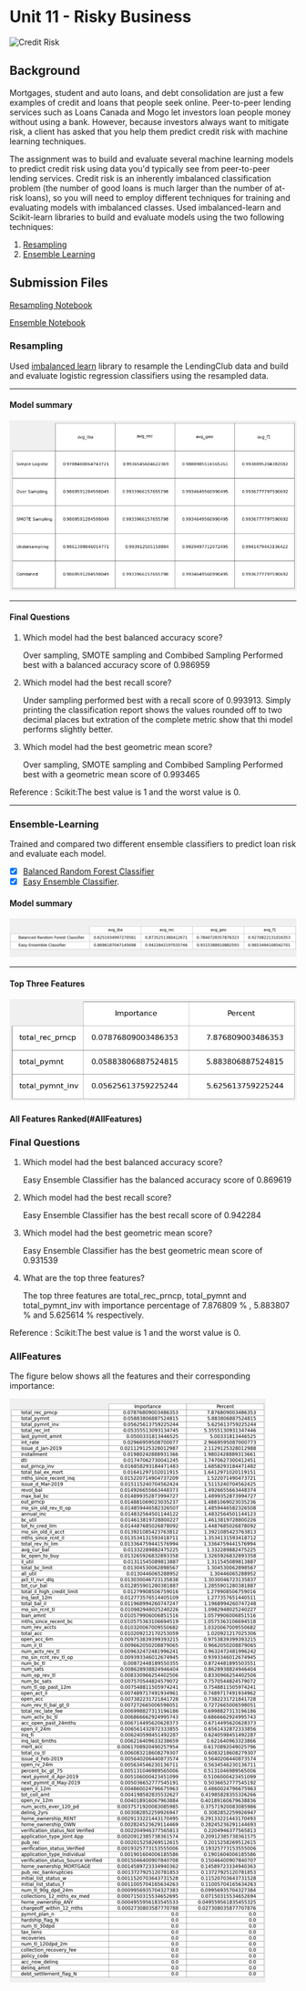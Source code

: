 # Unit 11 - Risky Business
 
![Credit Risk](Images/credit-risk.jpg)

## Background

Mortgages, student and auto loans, and debt consolidation are just a few examples of credit and loans that people seek online. Peer-to-peer lending services such as Loans Canada and Mogo let investors loan people money without using a bank. However, because investors always want to mitigate risk, a client has asked that you help them predict credit risk with machine learning techniques.

The assignment was to build and evaluate several machine learning models to predict credit risk using data you'd typically see from peer-to-peer lending services. Credit risk is an inherently imbalanced classification problem (the number of good loans is much larger than the number of at-risk loans), so you will need to employ different techniques for training and evaluating models with imbalanced classes. Used imbalanced-learn and Scikit-learn libraries to build and evaluate models using the two following techniques:
1. [Resampling](#Resampling)
2. [Ensemble Learning](#Ensemble-Learning)

## Submission Files

[Resampling  Notebook](Submission/credit_risk_resampling.ipynb)

[Ensemble  Notebook](Submission/credit_risk_ensemble.ipynb)




### Resampling
Used [imbalanced learn](https://imbalanced-learn.readthedocs.io) library to resample the LendingClub data and build and evaluate logistic regression classifiers using the resampled data.

---

#### Model summary
![Resampling Summary](Images/summary_resampling.jpg)

---
#### Final Questions

1. Which model had the best balanced accuracy score?

   Over sampling, SMOTE sampling and Combibed Sampling Performed best with a balanced accuracy score of 0.986959

2. Which model had the best recall score?

   Under sampling performed best with a recall score of 0.993913. Simply printing the classification report shows the values rounded off to two decimal places but extration of the complete metric show that thi model performs slightly better.

3. Which model had the best geometric mean score?

    Over sampling, SMOTE sampling and Combibed Sampling Performed best with a geometric mean score of 0.993465

Reference : Scikit:The best value is 1 and the worst value is 0. 

---

### Ensemble-Learning
Trained and compared two different ensemble classifiers to predict loan risk and evaluate each model.
- [x] [Balanced Random Forest Classifier](https://imbalanced-learn.readthedocs.io/en/stable/generated/imblearn.ensemble.BalancedRandomForestClassifier.html#imblearn-ensemble-balancedrandomforestclassifier)
- [x] [Easy Ensemble Classifier](https://imbalanced-learn.readthedocs.io/en/stable/generated/imblearn.ensemble.EasyEnsembleClassifier.html#imblearn-ensemble-easyensembleclassifier). 

#### Model summary
![Resampling Summary](Images/summary_ensemble.jpg)

--- 

#### Top Three Features

![Top Three Features](Images/top_three_features.jpg)

#### All Features Ranked(#AllFeatures)

### Final Questions

1. Which model had the best balanced accuracy score?

    Easy Ensemble Classifier has the balanced accuracy score of 0.869619

2. Which model had the best recall score?

    Easy Ensemble Classifier has the best recall score of 0.942284

3. Which model had the best geometric mean score?

    Easy Ensemble Classifier has the best geometric mean score of 0.931539

4. What are the top three features?

    The top three features are total_rec_prncp, total_pymnt and total_pymnt_inv with importance percentage of  7.876809 % , 5.883807 % and 5.625614 % respectively.


Reference : Scikit:The best value is 1 and the worst value is 0. 

### AllFeatures

The figure below shows all the features and their corresponding importance:

![All Features Ranked](Images/feature_ranking.jpg)